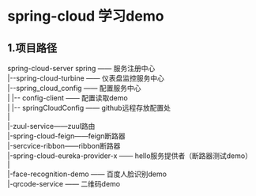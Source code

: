 # spring-cloud 学习demo

## 1.项目路径

spring-cloud-server spring —— 服务注册中心  
|--spring-cloud-turbine —— 仪表盘监控服务中心  
|--spring_cloud_config —— 配置服务中心  
|  |-- config-client —— 配置读取demo  
|  |-- springCloudConfig —— github远程存放配置处  
|  
|-zuul-service——zuul路由  
|-spring-cloud-feign——feign断路器  
|-sercvice-ribbon——ribbon断路器  
|-spring-cloud-eureka-provider-x —— hello服务提供者（断路器测试demo）  
|  
|-face-recognition-demo —— 百度人脸识别demo  
|-qrcode-service  —— 二维码demo  
